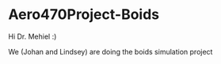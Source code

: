 # Aero470Project-Boids

Hi Dr. Mehiel :) 

We (Johan and Lindsey) are doing the boids simulation project 

